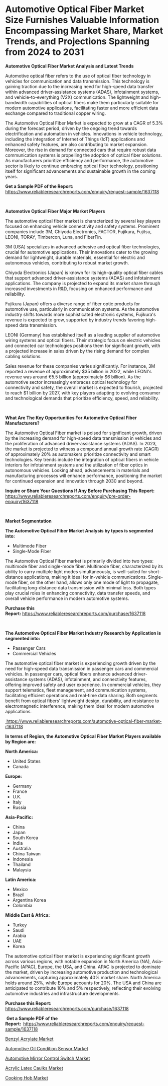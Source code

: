 <p><h1>Automotive Optical Fiber Market Size Furnishes Valuable Information Encompassing Market Share, Market Trends, and Projections Spanning from 2024 to 2031</h1></p><p><strong>Automotive Optical Fiber Market Analysis and Latest Trends</strong></p>
<p><p>Automotive optical fiber refers to the use of optical fiber technology in vehicles for communication and data transmission. This technology is gaining traction due to the increasing need for high-speed data transfer within advanced driver-assistance systems (ADAS), infotainment systems, and vehicle-to-everything (V2X) communication. The lightweight and high-bandwidth capabilities of optical fibers make them particularly suitable for modern automotive applications, facilitating faster and more efficient data exchange compared to traditional copper wiring.</p><p>The Automotive Optical Fiber Market is expected to grow at a CAGR of 5.3% during the forecast period, driven by the ongoing trend towards electrification and automation in vehicles. Innovations in vehicle technology, including the integration of Internet of Things (IoT) applications and enhanced safety features, are also contributing to market expansion. Moreover, the rise in demand for connected cars that require robust data communication systems is propelling the adoption of optical fiber solutions. As manufacturers prioritize efficiency and performance, the automotive sector is likely to continue embracing optical fiber technology, positioning itself for significant advancements and sustainable growth in the coming years.</p></p>
<p><strong>Get a Sample PDF of the Report:&nbsp;</strong> <a href="https://www.reliableresearchreports.com/enquiry/request-sample/1637118">https://www.reliableresearchreports.com/enquiry/request-sample/1637118</a></p>
<p>&nbsp;</p>
<p><strong>Automotive Optical Fiber Major Market Players</strong></p>
<p><p>The automotive optical fiber market is characterized by several key players focused on enhancing vehicle connectivity and safety systems. Prominent companies include 3M, Chiyoda Electronics, FACTOR, Fujikura, Fujitsu, LEONI, TORAY, Timbercon, Luna, and FiberFin.</p><p>3M (USA) specializes in advanced adhesive and optical fiber technologies, crucial for automotive applications. Their innovations cater to the growing demand for lightweight, durable materials, essential for electric and autonomous vehicles, contributing to robust market growth.</p><p>Chiyoda Electronics (Japan) is known for its high-quality optical fiber cables that support advanced driver-assistance systems (ADAS) and infotainment applications. The company is projected to expand its market share through increased investments in R&D, focusing on enhanced performance and reliability.</p><p>Fujikura (Japan) offers a diverse range of fiber optic products for automotive use, particularly in communication systems. As the automotive industry shifts towards more sophisticated electronic systems, Fujikura's revenue is expected to grow, supported by industry trends favoring high-speed data transmission.</p><p>LEONI (Germany) has established itself as a leading supplier of automotive wiring systems and optical fibers. Their strategic focus on electric vehicles and connected car technologies positions them for significant growth, with a projected increase in sales driven by the rising demand for complex cabling solutions.</p><p>Sales revenue for these companies varies significantly. For instance, 3M reported a revenue of approximately $35 billion in 2022, while LEONI's revenue was around €5.5 billion (approximately $6 billion). As the automotive sector increasingly embraces optical technology for connectivity and safety, the overall market is expected to flourish, projected to reach $1 billion by 2027, with key players adapting to evolving consumer and technological demands that prioritize efficiency, speed, and reliability.</p></p>
<p>&nbsp;</p>
<p><strong>What Are The Key Opportunities For Automotive Optical Fiber Manufacturers?</strong></p>
<p><p>The Automotive Optical Fiber market is poised for significant growth, driven by the increasing demand for high-speed data transmission in vehicles and the proliferation of advanced driver-assistance systems (ADAS). In 2023, the market is projected to witness a compound annual growth rate (CAGR) of approximately 20% as automakers prioritize connectivity and smart technologies. Key trends include the integration of optical fibers in vehicle interiors for infotainment systems and the utilization of fiber optics in autonomous vehicles. Looking ahead, advancements in materials and manufacturing processes will enhance performance, positioning the market for continued expansion and innovation through 2030 and beyond.</p></p>
<p><strong>Inquire or Share Your Questions If Any Before Purchasing This Report:</strong> <a href="https://www.reliableresearchreports.com/enquiry/pre-order-enquiry/1637118">https://www.reliableresearchreports.com/enquiry/pre-order-enquiry/1637118</a></p>
<p>&nbsp;</p>
<p><strong>Market Segmentation</strong></p>
<p><strong>The Automotive Optical Fiber Market Analysis by types is segmented into:</strong></p>
<p><ul><li>Multimode Fiber</li><li>Single-Mode Fiber</li></ul></p>
<p><p>The Automotive Optical Fiber market is primarily divided into two types: multimode fiber and single-mode fiber. Multimode fiber, characterized by its ability to carry multiple light modes simultaneously, is well-suited for short-distance applications, making it ideal for in-vehicle communications. Single-mode fiber, on the other hand, allows only one mode of light to propagate, facilitating long-distance data transmission with minimal loss. Both types play crucial roles in enhancing connectivity, data transfer speeds, and overall vehicle performance in modern automotive systems.</p></p>
<p><strong>Purchase this Report:&nbsp;</strong><a href="https://www.reliableresearchreports.com/purchase/1637118">https://www.reliableresearchreports.com/purchase/1637118</a></p>
<p>&nbsp;</p>
<p><strong>The Automotive Optical Fiber Market Industry Research by Application is segmented into:</strong></p>
<p><ul><li>Passenger Cars</li><li>Commercial Vehicles</li></ul></p>
<p><p>The automotive optical fiber market is experiencing growth driven by the need for high-speed data transmission in passenger cars and commercial vehicles. In passenger cars, optical fibers enhance advanced driver-assistance systems (ADAS), infotainment, and connectivity features, offering improved safety and user experience. In commercial vehicles, they support telematics, fleet management, and communication systems, facilitating efficient operations and real-time data sharing. Both segments benefit from optical fibers' lightweight design, durability, and resistance to electromagnetic interference, making them ideal for modern automotive applications.</p></p>
<p><a href="https://www.reliableresearchreports.com/automotive-optical-fiber-market-r1637118">&nbsp;https://www.reliableresearchreports.com/automotive-optical-fiber-market-r1637118</a></p>
<p><strong>In terms of Region, the Automotive Optical Fiber Market Players available by Region are:</strong></p>
<p>
    <p> <strong> North America: </strong>
        <ul>
            <li>United States</li>
            <li>Canada</li>
        </ul>
        </p> 
    <p> <strong> Europe: </strong>
        <ul>
            <li>Germany</li>
            <li>France</li>
            <li>U.K.</li>
            <li>Italy</li>
            <li>Russia</li>
        </ul>
        </p> 
    <p> <strong> Asia-Pacific: </strong>
        <ul>
            <li>China</li>
            <li>Japan</li>
            <li>South Korea</li>
            <li>India</li>
            <li>Australia</li>
            <li>China Taiwan</li>
            <li>Indonesia</li>
            <li>Thailand</li>
            <li>Malaysia</li>
        </ul>
        </p> 
    <p> <strong> Latin America: </strong>
        <ul>
            <li>Mexico</li>
            <li>Brazil</li>
            <li>Argentina Korea</li>
            <li>Colombia</li>
        </ul>
        </p> 
    <p> <strong> Middle East & Africa: </strong>
        <ul>
            <li>Turkey</li>
            <li>Saudi</li>
            <li>Arabia</li>
            <li>UAE</li>
            <li>Korea</li>
        </ul>
    </p>
    </p>
<p><p>The automotive optical fiber market is experiencing significant growth across various regions, with notable expansion in North America (NA), Asia-Pacific (APAC), Europe, the USA, and China. APAC is projected to dominate the market, driven by increasing automotive production and technological advancements, capturing approximately 40% market share. North America holds around 25%, while Europe accounts for 20%. The USA and China are anticipated to contribute 10% and 5% respectively, reflecting their evolving automotive industries and infrastructure developments.</p></p>
<p><strong>Purchase this Report: </strong><a href="https://www.reliableresearchreports.com/purchase/1637118">https://www.reliableresearchreports.com/purchase/1637118</a></p>
<p>&nbsp;<strong>Get a Sample PDF of the Report:&nbsp;&nbsp;</strong><a href="https://www.reliableresearchreports.com/enquiry/request-sample/1637118">https://www.reliableresearchreports.com/enquiry/request-sample/1637118</a></p>
<p><strong></strong></p>
<p><p><a href="https://www.linkedin.com/pulse/global-benzyl-acrylate-market-size-trends-analysis-regional-0ypmf?trackingId=nNtZukXNTO6CFfWDJlvDxg%3D%3D">Benzyl Acrylate Market</a></p><p><a href="https://github.com/AbbasMahmud554/Market-Research-Report-List-1/blob/main/automotive-oil-condition-sensor-market.md">Automotive Oil Condition Sensor Market</a></p><p><a href="https://github.com/JakirUddin511/Market-Research-Report-List-1/blob/main/automotive-mirror-control-switch-market.md">Automotive Mirror Control Switch Market</a></p><p><a href="https://www.linkedin.com/pulse/acrylic-latex-caulks-industry-insights-report-analyzing-veouc?trackingId=Yo48MKTrTAK9Jqvw7mOcyQ%3D%3D">Acrylic Latex Caulks Market</a></p><p><a href="https://issuu.com/reportprime-2/docs/cooking-hob-market-size-2030.pptx_9b690a37f2caf7">Cooking Hob Market</a></p></p>
